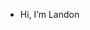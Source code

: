 -  Hi, I’m Landon
<!---
LJoyce0/LJoyce0 is a ✨ special ✨ repository because its `README.md` (this file) appears on your GitHub profile.
You can click the Preview link to take a look at your changes.
--->
